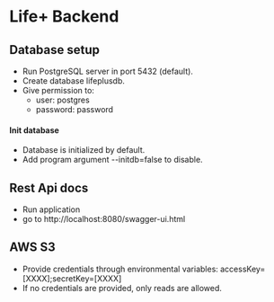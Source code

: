 # Life+ Backend

## Database setup
- Run PostgreSQL server in port 5432 (default).
- Create database lifeplusdb.
- Give permission to:
    - user: postgres
    - password: password
    
#### Init database
- Database is initialized by default.
- Add program argument --initdb=false to disable.

## Rest Api docs
- Run application
- go to http://localhost:8080/swagger-ui.html

## AWS S3
- Provide credentials through environmental variables: accessKey=[XXXX];secretKey=[XXXX]
- If no credentials are provided, only reads are allowed.